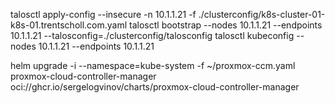 talosctl apply-config --insecure -n 10.1.1.21 -f ./clusterconfig/k8s-cluster-01-k8s-01.trentscholl.com.yaml
talosctl bootstrap --nodes 10.1.1.21 --endpoints 10.1.1.21 --talosconfig=./clusterconfig/talosconfig
talosctl kubeconfig --nodes 10.1.1.21 --endpoints 10.1.1.21


helm upgrade -i --namespace=kube-system -f ~/proxmox-ccm.yaml proxmox-cloud-controller-manager oci://ghcr.io/sergelogvinov/charts/proxmox-cloud-controller-manager